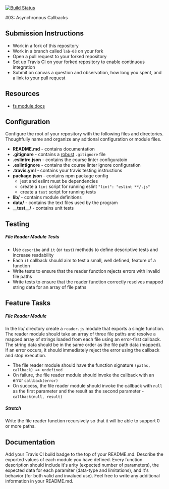 [![Build Status](https://travis-ci.org/LizabethPetersen/03-asyncronous-callbacks.svg?branch=master)](https://travis-ci.org/LizabethPetersen/03-asyncronous-callbacks)

#03: Asynchronous Callbacks

## Submission Instructions
* Work in a fork of this repository
* Work in a branch called `lab-03` on your fork
* Open a pull request to your forked repository
* Set up Travis CI on your forked repository to enable continuous integration
* Submit on canvas a question and observation, how long you spent, and a link to your pull request

## Resources
* [fs module docs](https://nodejs.org/api/fs.html)

## Configuration
Configure the root of your repository with the following files and directories. Thoughfully name and organize any aditional configuration or module files.
* **README.md** - contains documentation
* **.gitignore** - contains a [robust](http://gitignore.io) `.gitignore` file
* **.eslintrc.json** - contains the course linter configuratoin
* **.eslintignore** - contains the course linter ignore configuration
* **.travis.yml** - contains your travis testing instructions
* **package.json** - contains npm package config 
  * jest and eslint must be dependencies
  * create a `lint` script for running eslint `"lint": "eslint **/.js"`
  * create a `test` script for running tests
* **lib/** - contains module definitions
* **data/** - contains the text files used by the program
* **\_\_test\_\_/** - contains unit tests

## Testing
##### File Reader Module Tests
* Use `describe` and `it` (or `test`) methods to define descriptive tests and increase readability
* Each `it` callback should aim to test a small, well defined, feature of a function
* Write tests to ensure that the reader function rejects errors with invalid file paths
* Write tests to ensure that the reader function correctly resolves mapped string data for an array of file paths

## Feature Tasks
##### File Reader Module
In the lib/ directory create a `reader.js` module that exports a single function. The reader module should take an array of three file paths and resolve a mapped array of strings loaded from each file using an error-first callback. The string data should be in the same order as the file path data (mapped). If an error occurs, it should immediately reject the error using the callback and stop execution.

* The file reader module should have the function signature `(paths, callback) => undefined`
* On failure, the file reader module should invoke the callback with an error `callback(error)`
* On success, the file reader module should invoke the callback with `null` as the first parameter and the result as the second parameter - `callback(null, result)`

##### Stretch
Write the file reader function recursively so that it will be able to support 0 or more paths.

##  Documentation
Add your Travis CI build badge to the top of your README.md. Describe the exported values of each module you have defined. Every function description should include it's arity (expected number of parameters), the expected data for each paramiter (data-type and limitations), and it's behavior (for both valid and invalued use). Feel free to write any additional information in your README.md.
